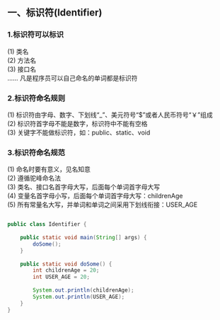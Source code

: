 ## 一、标识符(Identifier)

### 1.标识符可以标识 
(1) 类名  
(2) 方法名  
(3) 接口名  
…… 凡是程序员可以自己命名的单词都是标识符

### 2.标识符命名规则
(1) 标识符由字母、数字、下划线“\_”、美元符号“$”或者人民币符号“￥”组成  
(2) 标识符首字母不能是数字，标识符中不能有空格  
(3) 关键字不能做标识符，如：public、static、void

### 3.标识符命名规范
(1) 命名时要有意义，见名知意  
(2) 遵循驼峰命名法  
(3) 类名、接口名首字母大写，后面每个单词首字母大写  
(4) 变量名首字母小写，后面每个单词首字母大写：childrenAge  
(5) 所有常量名大写，并单词和单词之间采用下划线衔接：USER_AGE  

```java

public class Identifier {
    
    public static void main(String[] args) {
        doSome();
    }
    
    public static void doSome() {
        int childrenAge = 20;
        int USER_AGE = 20;
        
        System.out.println(childrenAge);
        System.out.println(USER_AGE);
    }
}
```
